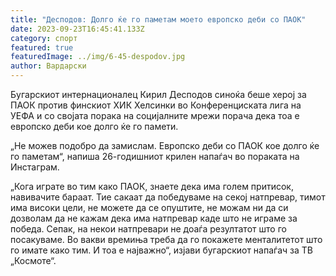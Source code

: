 ```yaml
---
title: "Десподов: Долго ќе го паметам моето европско деби со ПАОК"
date: 2023-09-23T16:45:41.133Z
category: спорт
featured: true
featuredImage: ../img/6-45-despodov.jpg
author: Вардарски
---
```

Бугарскиот интернационалец Кирил Десподов синоќа беше херој за ПАОК против финскиот ХИК Хелсинки во Конференциската лига на УЕФА и со својата порака на социјалните мрежи порача дека тоа е европско деби кое долго ќе го памети.

„Не можев подобро да замислам. Европско деби со ПАОК кое долго ќе го паметам“, напиша 26-годишниот крилен напаѓач во пораката на Инстаграм.

„Кога играте во тим како ПАОК, знаете дека има голем притисок, навивачите бараат. Тие сакаат да победуваме на секој натпревар, тимот има високи цели, не можете да се опуштите, не можам ни да си дозволам да не кажам дека има натпревар каде што не играме за победа. Сепак, на некои натпревари не доаѓа резултатот што го посакуваме. Во вакви времиња треба да го покажете менталитетот што го имате како тим. И тоа е најважно“, изјави бугарскиот напаѓач за ТВ „Космоте“.